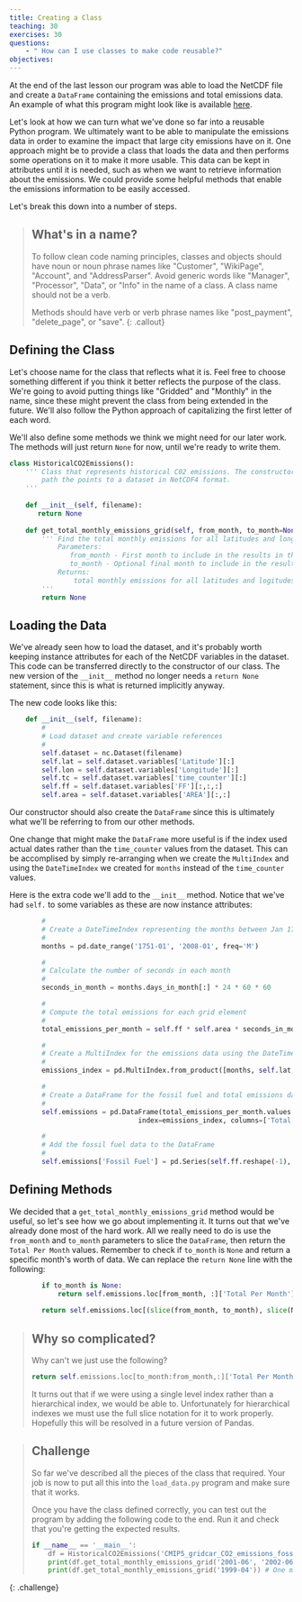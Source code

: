 ```yaml
---
title: Creating a Class
teaching: 30
exercises: 30
questions:
    - " How can I use classes to make code reusable?"
objectives:
---
```


At the end of the last lesson our program was able to load the NetCDF file and create a 
`DataFrame` containing the emissions and total emissions data. An example of what this
program might look like is available [here](../code/load_data_03.py). 

Let's look at how we can turn what we've done so far into a reusable Python program. We
ultimately want to be able to manipulate the emissions data in order to examine the impact that
large city emissions have on it. One approach might be to provide a class that loads the data and
then performs some operations on it to make it more usable. This data can be kept in attributes
until it is needed, such as when we want to retrieve information about the emissions. We could
provide some helpful methods that enable the emissions information to be easily accessed. 

Let's break this down into a number of steps.

> ## What's in a name?
>
> To follow clean code naming principles, classes and objects should have noun or noun phrase names like 
> "Customer", "WikiPage", "Account", and "AddressParser". Avoid generic words like "Manager", "Processor",
> "Data", or "Info" in the name of a class. A class name should not be a verb.
> 
> Methods should have verb or verb phrase names like "post_payment", "delete_page", or "save".
{: .callout}

## Defining the Class

Let's choose name for the class that reflects what it is. Feel free to choose something different if you think it
better reflects the purpose of the class. We're going to avoid putting things like "Gridded" and "Monthly" in the
name, since these might prevent the class from being extended in the future. We'll also follow the Python approach of capitalizing
the first letter of each word.

We'll also define some methods we think we might need for our later work. The methods will just return `None` for now, until
we're ready to write them.

```python
class HistoricalCO2Emissions():
    ''' Class that represents historical C02 emissions. The constructor expects a file name or
        path the points to a dataset in NetCDF4 format.
    '''
    
    def __init__(self, filename):
       return None
       
    def get_total_monthly_emissions_grid(self, from_month, to_month=None):
        ''' Find the total monthly emissions for all latitudes and longitudes on a grid
            Parameters:
               from_month - First month to include in the results in the format 'YYYY-MM'
               to_month - Optional final month to include in the results in the format 'YYYY-MM'
            Returns:
                total monthly emissions for all latitudes and logitudes on a grid
        '''
        return None
```

## Loading the Data

We've already seen how to load the dataset, and it's probably worth keeping instance attributes for each of
the NetCDF variables in the dataset. This code can be transferred directly to the constructor of our class.
The new version of the `__init__` method no longer needs a `return None` statement, since this is what
is returned implicitly anyway.

The new code looks like this:

```python
    def __init__(self, filename):
        #
        # Load dataset and create variable references
        #
        self.dataset = nc.Dataset(filename)
        self.lat = self.dataset.variables['Latitude'][:]
        self.lon = self.dataset.variables['Longitude'][:]
        self.tc = self.dataset.variables['time_counter'][:]  
        self.ff = self.dataset.variables['FF'][:,:,:]
        self.area = self.dataset.variables['AREA'][:,:]
```

Our constructor should also create the `DataFrame` since this is ultimately what we'll be referring to
from our other methods. 

One change that might make the `DataFrame` more useful is if the index used actual dates rather than the
`time_counter` values from the dataset. This can be accomplised by simply re-arranging when we create
the `MultiIndex` and using the `DateTimeIndex` we created for `months` instead of the `time_counter` values.

Here is the extra code we'll add to the `__init__` method. Notice that we've had `self.` to some variables
as these are now instance attributes:

```python
        #
        # Create a DateTimeIndex representing the months between Jan 1751 and  Dec 2007
        #
        months = pd.date_range('1751-01', '2008-01', freq='M') 

        # 
        # Calculate the number of seconds in each month
        #
        seconds_in_month = months.days_in_month[:] * 24 * 60 * 60

        # 
        # Compute the total emissions for each grid element
        #
        total_emissions_per_month = self.ff * self.area * seconds_in_month[:, None, None]

        #
        # Create a MultiIndex for the emissions data using the DateTimeIndex and lat/lon values
        #
        emissions_index = pd.MultiIndex.from_product([months, self.lat, self.lon], names=['Month', 'Latitude', 'Longitude'])

        #
        # Create a DataFrame for the fossil fuel and total emissions data 
        #
        self.emissions = pd.DataFrame(total_emissions_per_month.values.reshape(-1), 
                                index=emissions_index, columns=['Total Per Month'])

        #
        # Add the fossil fuel data to the DataFrame
        #
        self.emissions['Fossil Fuel'] = pd.Series(self.ff.reshape(-1), index=emissions_index)
```

## Defining Methods

We decided that a `get_total_monthly_emissions_grid` method would be useful, so let's see how we go about implementing it. It turns out
that we've already done most of the hard work. All we really need to do is use the `from_month` and `to_month` parameters to slice
the `DataFrame`, then return the `Total Per Month` values. Remember to check if `to_month` is `None` and return a specific month's worth
of data. We can replace the `return None` line with the following:

```python
        if to_month is None:
            return self.emissions.loc[from_month, :]['Total Per Month']
           
        return self.emissions.loc[(slice(from_month, to_month), slice(None), slice(None)), :]['Total Per Month']
```

> ## Why so complicated?
>
> Why can't we just use the following?
>
> ```python
> return self.emissions.loc[to_month:from_month,:]['Total Per Month']
> ```
>
> It turns out that if we were using a single level index rather than a hierarchical index, we would be
> able to. Unfortunately for hierarchical indexes we must use the full slice notation for it to
> work properly. Hopefully this will be resolved in a future version of Pandas.

> ## Challenge
> 
> So far we've described all the pieces of the class that required. Your job is now to put all this
> into the `load_data.py` program and make sure that it works.
>
> Once you have the class defined correctly, you can test out the program by adding the following
> code to the end. Run it and check that you're getting the expected results.
>
> ```python
> if __name__ == '__main__':
>     df = HistoricalCO2Emissions('CMIP5_gridcar_CO2_emissions_fossil_fuel_Andres_1751-2007_monthly_SC_mask11.nc')
>     print(df.get_total_monthly_emissions_grid('2001-06', '2002-06')) # One year's data
>     print(df.get_total_monthly_emissions_grid('1999-04')) # One month's data
{: .challenge}

      